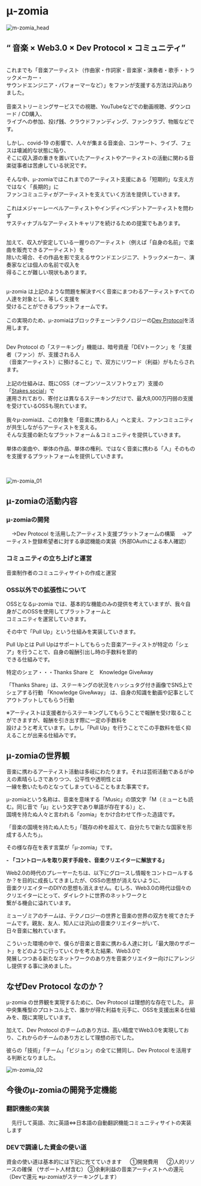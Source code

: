 
# μ-zomia
  
![m-zomia_head](https://user-images.githubusercontent.com/87135383/127441601-32075f68-d081-4ceb-9e26-e5aadfe151ae.jpg)

## “ 音楽 × Web3.0 × Dev Protocol × コミュニティ”  <br>

<br>
これまでも「音楽アーティスト（作曲家・作詞家・音楽家・演奏者・歌手・トラックメーカー・<br>
サウンドエンジニア・パフォーマーなど）」をファンが支援する方法は沢山ありました。<br>
<br>
音楽ストリーミングサービスでの視聴、YouTubeなどでの動画視聴、ダウンロード / CD購入、<br>
ライブへの参加、投げ銭、クラウドファンディング、ファンクラブ、物販などです。<br>
<br>
しかし、covid-19 の影響で、人々が集まる音楽会、コンサート、ライブ、フェスは壊滅的な状態に陥り、<br>
そこに収入源の重きを置いていたアーティストやアーティストの活動に関わる音楽従事者は苦慮している状況です。<br>
<br>
そんな中、μ-zomiaではこれまでのアーティスト支援にある「短期的」な支え方ではなく「長期的」に<br>
ファンコミュニティがアーティストを支えていく方法を提供していきます。<br>
<br>
これはメジャーレーベルアーティストやインディペンデントアーティストを問わず<br>
サスティナブルなアーティストキャリアを続けるための提案でもあります。<br>
<br>

加えて、収入が安定している一握りのアーティスト（例えば「自身の名前」で楽曲を販売できるアーティスト）を<br>
除いた場合、その作品を影で支えるサウンドエンジニア、トラックメーカー、演奏家などは個人の名前で収入を<br>
得ることが難しい現状もあります。<br>
<br>

μ-zomia は上記のような問題を解決すべく音楽にまつわるアーティストすべての人達を対象とし、等しく支援を<br>
受けることができるプラットフォームです。<br>
<br>
この実現のため、μ-zomiaはブロックチェーンテクノロジーの[Dev Protocol](https://devprotocol.xyz/)を活用します。<br>
<br>

Dev Protocol の「ステーキング」機能は、暗号資産「DEVトークン」を「支援者（ファン）が、支援される人<br>
（音楽アーティスト）に預けること」で、双方にリワード（利益）がもたらされます。<br>
<br>
上記の仕組みは、既にOSS（オープンソースソフトウェア）支援の「[Stakes.social](https://stakes.social/)」で<br>
運用されており、寄付とは異なるステーキングだけで、最大8,000万円弱の支援を受けているOSSも現れています。<br>
<br>
我々μ-zomiaは、この対象を「音楽に携わる人」へと変え、ファンコミュニティが共生しながらアーティストを支える。<br>
そんな支援の新たなプラットフォーム＆コミュニティを提供していきます。<br>
<br>
単体の楽曲や、単体の作品、単体の権利、ではなく音楽に携わる「人」そのものを支援するプラットフォームを提供していきます。<br>
<br>
<br>
 
![m-zomia_01](https://user-images.githubusercontent.com/87135383/127442569-1e0f2076-035a-49b4-bf1d-08a652f3d6bc.jpg)


## μ-zomiaの活動内容

### μ-zomiaの開発
　→Dev Protocol を活用したアーティスト支援プラットフォームの構築
　→アーティスト登録希望者に対する承認機能の実装（外部OAuthによる本人確認）
 
### コミュニティの立ち上げと運営

音楽制作者のコミュニティサイトの作成と運営

### OSS以外での拡張性について
OSSとなるμ-zomia では、基本的な機能のみの提供を考えていますが、我々自身がこのOSSを使用してプラットフォームと<br>
コミュニティを運営していきます。

その中で「Pull Up」という仕組みを実装していきます。

Pull Upとは
Pull Upはサポートしてもらった音楽アーティストが特定の「シェア」を行うことで、自身の報酬引出し時の手数料を節約<br>
できる仕組みです。

特定のシェア・・・Thanks Share と　Knowledge GiveAway

「Thanks Share」は、ステーキングの状況をハッシュタグ付き画像でSNS上でシェアする行動
「Knowledge GiveAway」 は、自身の知識を動画や記事としてアウトプットしてもらう行動  

※アーティストは支援者からステーキングしてもらうことで報酬を受け取ることができますが、報酬を引き出す際に一定の手数料を<br>
設けようと考えています。しかし「Pull Up」を行うことでこの手数料を低く抑えることが出来る仕組みです。

## μ-zomiaの世界観　

音楽に携わるアーティスト活動は多岐にわたります。それは芸術活動であるがゆえの素晴らしさでありつつ、公平性や透明性とは<br>
一線を敷いたものとなってしまっていることもまた事実です。

μ-zomiaという名称は、音楽を意味する「Music」の頭文字「M（ミューとも読む。同じ音で「μ」という文字であり単語が存在する）」と、<br>
国境を持たぬ人々と言われる「zomia」をかけ合わせて作った造語です。


「音楽の国境を持たぬ人たち」「既存の枠を超えて、自分たちで新たな国家を形成する人たち」。

その様な存在を表す言葉が「μ-zomia」です。  
  
**- 「コントロールを取り戻す手段を、音楽クリエイターに解放する」**

Web2.0の時代のプレーヤーたちは、以下にグロースし情報をコントロールするか？を目的に成長してきましたが、OSSの思想が消えないように、<br>
音楽クリエイターのDIYの思想も消えません。むしろ、Web3.0の時代は個々のクリエイターにとって、ダイレクトに世界のネットワークと<br>
繋がる機会に溢れています。

ミューゾミアのチームは、テクノロジーの世界と音楽の世界の双方を視てきたチームです。親友、友人、知人には沢山の音楽クリエイターがいて、<br>
日々音楽に触れています。

こういった環境の中で、僕らが音楽と音楽に携わる人達に対し「最大限のサポート」をどのように行っていくかを考えた結果、Web3.0で<br>
発展しつつある新たなネットワークのあり方を音楽クリエイター向けにアレンジし提供する事に決めました。

## なぜDev Protocol なのか？  

μ-zomia の世界観を実現するために、Dev Protocol は理想的な存在でした。
非中央集権型のプロトコル上で、誰かが得た利益を元手に、OSSを支援出来る仕組みを、既に実現しています。

加えて、Dev Protocol のチームのあり方は、高い精度でWeb3.0を実現しており、これからのチームのあり方として理想の形でした。

彼らの「技術」「チーム」「ビジョン」の全てに賛同し、Dev Protocol を活用する判断となりました。

![m-zomia_02](https://user-images.githubusercontent.com/87135383/127444187-c73bf40b-6961-4dc5-b022-4d5d5af32df2.jpg)

## 今後のμ-zomiaの開発予定機能

### 翻訳機能の実装
　先行して英語、次に英語⇔日本語の自動翻訳機能コミュニティサイトの実装します
 
### DEVで調達した資金の使い道

資金の使い道は基本的には下記に充てていきます 　
①開発費用 　
②人的リソースの確保 （サポート人材含む）
③余剰利益の音楽アーティストへの還元（Devで還元 ※μ-zomiaがステーキングします）


